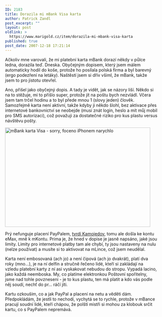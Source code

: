 ```yaml
---
ID: 2183
title: Dorazila mi mBank Visa karta
author: Patrick Zandl
post_excerpt: ""
layout: post
oldlink: >
  https://www.marigold.cz/item/dorazila-mi-mbank-visa-karta
published: true
post_date: 2007-12-18 17:21:14
---
```

Ačkoliv mne varovali, že mi platební karta mBank dorazí někdy  v půlce ledna, dorazila teď. Dneska. Obyčejným dopisem, který jsem málem automaticky hodil do koše, protože ho posílala polská firma a byl barevný (ergo podezření na letáky). Naštěstí jsem si dřív všiml, že mBank, takže jsem to pro jistotu otevřel. 

Ano, přišel jako obyčejný dopis. A tady je vidět, jak se názory liší. Někdo si na to stěžuje, mi to přišlo super, protože jít na poštu bych nezvládl. Včera jsem tam trčel hodinu a to byl přede mnou 1 (slovy jeden) člověk. Samozřejmě karta není aktivní, takže kdyby ji někdo šlohl, bez aktivace přes internetové bankovnictví se neobejde (musí znát login, heslo a mít můj mobil pro SMS autorizaci), což považuji za dostatečné riziko pro kus plastu versus návštěvu pošty. 

<img src="http://www.marigold.cz/wp-content/mbank-karta.jpeg" width="480" height="327" alt="mBank karta Visa - sorry, foceno iPhonem narychlo" title="mBank karta Visa - sorry, foceno iPhonem narychlo" />

Prý nefunguje placení PayPalem, <a href="http://vucako.bloguje.cz/632023-je-to-jasne-vsecko-to-tam-ridi-jen-delfin.php">tvrdí Kamojedov</a>, tomu ale došla ke kontu eMax, mně k mKontu. Prima je, že hned v dopise je jasně napsáno, jaké jsou limity. Limity pro internetové platby tam ale chybí, ty jsou nastaveny na nulu (nelze používat) a musíte si to aktivovat na mLince, což jsem neudělal. 

Karta není embosovaná (ach jo) a není čipová (ach jo dvakrát), platí dva roky (mno...), je na ní delfín a stručně řečeno lidé, kteří si zakládají na vzledu platební karty z ní asi vyskakovat nebudou do stropu. Vypadá lacino, jako každá neemboska. My, co platíme elektronkou Poštovní spořitelny, jsme nad tohle povzneseni - je to kus plastu, ten má platit a kdo vás podle něj soudí, nechť do pr... ráčí jíti. 

Kartu ozkouším, co a jak PayPal a placení na netu a věděti dám. Předpokládám, že jestli to nechodí, vychytá se to rychle, protože v mBance pracují soudní lidé, kteří chápou, že polští mistři si mohou za klobouk srčit kartu, co s PayPalem nepremává.